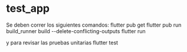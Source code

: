 # test_app
Se deben correr los siguientes comandos:
flutter pub get
flutter pub run build_runner build --delete-conflicting-outputs
flutter run

y para revisar las pruebas unitarias
flutter test